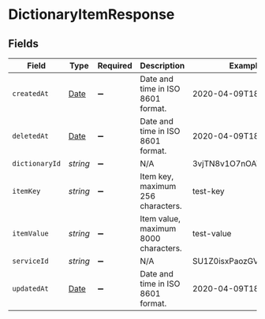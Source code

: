 # DictionaryItemResponse


## Fields

| Field                                                                                         | Type                                                                                          | Required                                                                                      | Description                                                                                   | Example                                                                                       |
| --------------------------------------------------------------------------------------------- | --------------------------------------------------------------------------------------------- | --------------------------------------------------------------------------------------------- | --------------------------------------------------------------------------------------------- | --------------------------------------------------------------------------------------------- |
| `createdAt`                                                                                   | [Date](https://developer.mozilla.org/en-US/docs/Web/JavaScript/Reference/Global_Objects/Date) | :heavy_minus_sign:                                                                            | Date and time in ISO 8601 format.                                                             | 2020-04-09T18:14:30Z                                                                          |
| `deletedAt`                                                                                   | [Date](https://developer.mozilla.org/en-US/docs/Web/JavaScript/Reference/Global_Objects/Date) | :heavy_minus_sign:                                                                            | Date and time in ISO 8601 format.                                                             | 2020-04-09T18:14:30Z                                                                          |
| `dictionaryId`                                                                                | *string*                                                                                      | :heavy_minus_sign:                                                                            | N/A                                                                                           | 3vjTN8v1O7nOAY7aNDGOL                                                                         |
| `itemKey`                                                                                     | *string*                                                                                      | :heavy_minus_sign:                                                                            | Item key, maximum 256 characters.                                                             | test-key                                                                                      |
| `itemValue`                                                                                   | *string*                                                                                      | :heavy_minus_sign:                                                                            | Item value, maximum 8000 characters.                                                          | test-value                                                                                    |
| `serviceId`                                                                                   | *string*                                                                                      | :heavy_minus_sign:                                                                            | N/A                                                                                           | SU1Z0isxPaozGVKXdv0eY                                                                         |
| `updatedAt`                                                                                   | [Date](https://developer.mozilla.org/en-US/docs/Web/JavaScript/Reference/Global_Objects/Date) | :heavy_minus_sign:                                                                            | Date and time in ISO 8601 format.                                                             | 2020-04-09T18:14:30Z                                                                          |